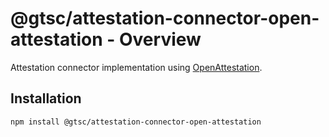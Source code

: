 # @gtsc/attestation-connector-open-attestation - Overview

Attestation connector implementation using [OpenAttestation](https://www.openattestation.com/).

## Installation

```shell
npm install @gtsc/attestation-connector-open-attestation
```
